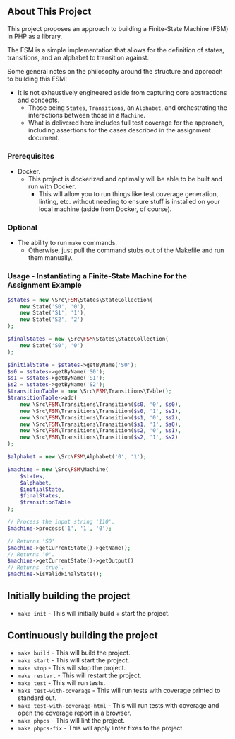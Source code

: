 ## About This Project

This project proposes an approach to building a Finite-State Machine (FSM) in PHP as a library.

The FSM is a simple implementation that allows for the definition of states, transitions, and an alphabet to transition against.

Some general notes on the philosophy around the structure and approach to building this FSM:

- It is not exhaustively engineered aside from capturing core abstractions and concepts.
  - Those being `States`, `Transitions`, an `Alphabet`, and orchestrating the interactions between those in a `Machine`.
  - What is delivered here includes full test coverage for the approach, including assertions for the cases described in the assignment document.
### Prerequisites

- Docker.
  - This project is dockerized and optimally will be able to be built and run with Docker.
    - This will allow you to run things like test coverage generation, linting, etc. without needing to ensure stuff is installed on your local machine (aside from Docker, of course).

### Optional

- The ability to run `make` commands.
  - Otherwise, just pull the command stubs out of the Makefile and run them manually.

### Usage - Instantiating a Finite-State Machine for the Assignment Example

```php
$states = new \Src\FSM\States\StateCollection(
    new State('S0', '0'),
    new State('S1', '1'),
    new State('S2', '2')
);

$finalStates = new \Src\FSM\States\StateCollection(
    new State('S0', '0')
);

$initialState = $states->getByName('S0');
$s0 = $states->getByName('S0');
$s1 = $states->getByName('S1');
$s2 = $states->getByName('S2');
$transitionTable = new \Src\FSM\Transitions\Table();
$transitionTable->add(
    new \Src\FSM\Transitions\Transition($s0, '0', $s0),
    new \Src\FSM\Transitions\Transition($s0, '1', $s1),
    new \Src\FSM\Transitions\Transition($s1, '0', $s2),
    new \Src\FSM\Transitions\Transition($s1, '1', $s0),
    new \Src\FSM\Transitions\Transition($s2, '0', $s1),
    new \Src\FSM\Transitions\Transition($s2, '1', $s2)
);

$alphabet = new \Src\FSM\Alphabet('0', '1');

$machine = new \Src\FSM\Machine(
    $states,
    $alphabet,
    $initialState,
    $finalStates,
    $transitionTable
);

// Process the input string '110'.
$machine->process('1', '1', '0');

// Returns 'S0'.
$machine->getCurrentState()->getName();
// Returns '0'.
$machine->getCurrentState()->getOutput()
// Returns `true`.
$machine->isValidFinalState();
```

## Initially building the project

- `make init` - This will initially build + start the project.

## Continuously building the project

- `make build` - This will build the project.
- `make start` - This will start the project.
- `make stop` - This will stop the project.
- `make restart` - This will restart the project.
- `make test` - This will run tests.
- `make test-with-coverage` - This will run tests with coverage printed to standard out.
- `make test-with-coverage-html` - This will run tests with coverage and open the coverage report in a browser.
- `make phpcs` - This will lint the project.
- `make phpcs-fix` - This will apply linter fixes to the project.
